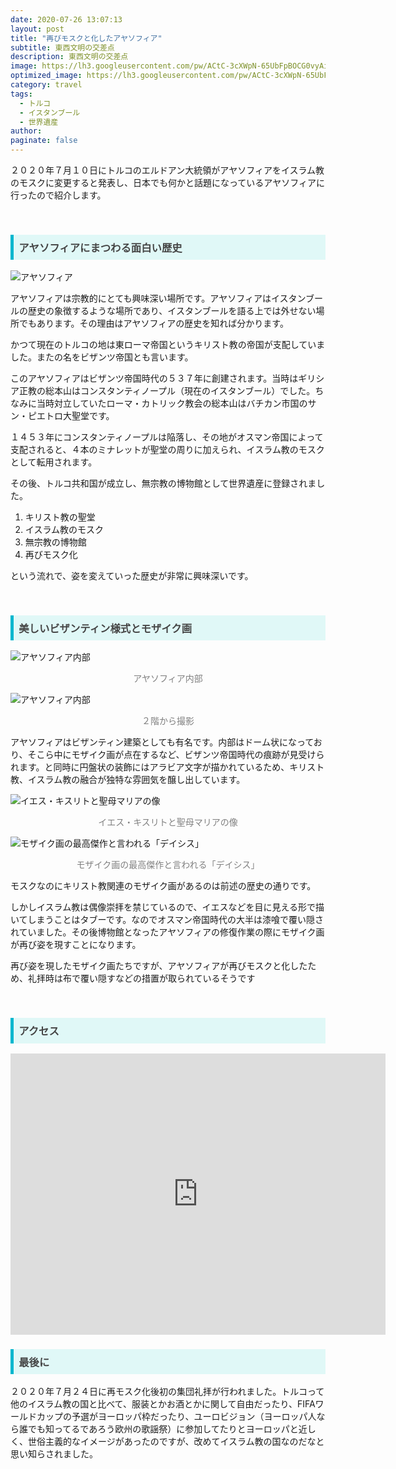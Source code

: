 ```yaml
---
date: 2020-07-26 13:07:13
layout: post
title: "再びモスクと化したアヤソフィア"
subtitle: 東西文明の交差点
description: 東西文明の交差点
image: https://lh3.googleusercontent.com/pw/ACtC-3cXWpN-65UbFpBOCG0vyAinqaBKvtRLFTioeKfyH9IUCBWty8zqJrRMERKGK9qTEO1jjfhBHgES_KjfWmPOIXuv8kkWqAdZ0d0Q2256eni2nRcr9LFD2K44Oh2IQaAZY7oNr8NiBHimREouq4BiKL3i=w2858-h1546-no?authuser=0
optimized_image: https://lh3.googleusercontent.com/pw/ACtC-3cXWpN-65UbFpBOCG0vyAinqaBKvtRLFTioeKfyH9IUCBWty8zqJrRMERKGK9qTEO1jjfhBHgES_KjfWmPOIXuv8kkWqAdZ0d0Q2256eni2nRcr9LFD2K44Oh2IQaAZY7oNr8NiBHimREouq4BiKL3i=w2858-h1546-no?
category: travel
tags: 
  - トルコ
  - イスタンブール 
  - 世界遺産
author:
paginate: false
---
```

２０２０年７月１０日にトルコのエルドアン大統領がアヤソフィアをイスラム教のモスクに変更すると発表し、日本でも何かと話題になっているアヤソフィアに行ったので紹介します。

<br>
<h3 style=" background: #E0F8F7; 
border-left: solid 5px #00b7ce;
color: #494949;
padding: 0.5em; 
color: #454545; ">アヤソフィアにまつわる面白い歴史
</h3>

![アヤソフィア](https://cdn.pixabay.com/photo/2013/11/23/18/40/hagia-sophia-216471_1280.jpg)

アヤソフィアは宗教的にとても興味深い場所です。アヤソフィアはイスタンブールの歴史の象徴するような場所であり、イスタンブールを語る上では外せない場所でもあります。その理由はアヤソフィアの歴史を知れば分かります。

かつて現在のトルコの地は東ローマ帝国というキリスト教の帝国が支配していました。またの名をビザンツ帝国とも言います。

このアヤソフィアはビザンツ帝国時代の５３７年に創建されます。当時はギリシア正教の総本山はコンスタンティノープル（現在のイスタンブール）でした。ちなみに当時対立していたローマ・カトリック教会の総本山はバチカン市国のサン・ピエトロ大聖堂です。

１４５３年にコンスタンティノープルは陥落し、その地がオスマン帝国によって支配されると、４本のミナレットが聖堂の周りに加えられ、イスラム教のモスクとして転用されます。

その後、トルコ共和国が成立し、無宗教の博物館として世界遺産に登録されました。
1. キリスト教の聖堂
2. イスラム教のモスク
3. 無宗教の博物館
3. 再びモスク化

という流れで、姿を変えていった歴史が非常に興味深いです。

<br>
<h3 style=" background: #E0F8F7; 
border-left: solid 5px #00b7ce;
color: #494949;
padding: 0.5em; 
color: #454545; ">美しいビザンティン様式とモザイク画
</h3>

![アヤソフィア内部](https://lh3.googleusercontent.com/pw/ACtC-3d1P6xfWYWy-wn86fjpQeCrX1H7GpWtBHh3onaRVOEEQ53jq9LdrXkZrr6DkKajkmwBD09pFLPd4nxoH4D7hOcDK15OxslVBG64hPcu2cRoOYQ_dtksr2MPaM3lpHrfqP0ZupCKa8YipeQjTPR5iA5W=w2880-h1622-no?authuser=0)
<div style="text-align: center;">
<span style="color:grey">アヤソフィア内部</span>
</div>


![アヤソフィア内部](https://lh3.googleusercontent.com/pw/ACtC-3eZTwjpwWAPT-l7hFaiaahIgppAaPfuY862k06A4XewvriE7swF0N8BIct2hZclLVWWdOKTdm6An8vm8Kofv8bpdl4wZixz06B59Ek_H6O7ecF1AEL998FG7sKv6734FefP5nU5aId2Bc8t5e-hXhkn=w2880-h1622-no?authuser=0)
<div style="text-align: center;">
<span style="color:grey">２階から撮影</span>
</div>

アヤソフィアはビザンティン建築としても有名です。内部はドーム状になっており、そこら中にモザイク画が点在するなど、ビザンツ帝国時代の痕跡が見受けられます。と同時に円盤状の装飾にはアラビア文字が描かれているため、キリスト教、イスラム教の融合が独特な雰囲気を醸し出しています。

![イエス・キスリトと聖母マリアの像](https://lh3.googleusercontent.com/pw/ACtC-3cub8gNXpX86SDzeF6a25N-l8uWn8dzhxrk7kw4OLDXRu-zr-4wwpOk6glbN11uwEX-qW_aIVhk6x8T1YWw9T8G93weDp0xwNu415DNUc4UsFJKEWZ4ULJEe7T-S2wuDWa3nmLrBRRWgen3e6UjlD4U=w2880-h1622-no?authuser=0)
<div style="text-align: center;">
<span style="color:grey">イエス・キスリトと聖母マリアの像</span>
</div>

![モザイク画の最高傑作と言われる「デイシス」](https://lh3.googleusercontent.com/pw/ACtC-3dkFVUyuCLSpFN8dM5KyvviZMrMs3bl97FSYWkSHDBnJ4sKSDrT3CvARzSDCzeaU7C9K7d_JselQLvo1GTrF6rCDAxZ3WpBHSntxhrITF6Bcciv0hb4T4_jVHr5EoZdo3CHppZ3NOMMrfirrXcWy6kL=w2880-h1622-no?authuser=0)
<div style="text-align: center;">
<span style="color:grey">モザイク画の最高傑作と言われる「デイシス」</span>
</div>

モスクなのにキリスト教関連のモザイク画があるのは前述の歴史の通りです。

しかしイスラム教は偶像崇拝を禁じているので、イエスなどを目に見える形で描いてしまうことはタブーです。なのでオスマン帝国時代の大半は漆喰で覆い隠されていました。その後博物館となったアヤソフィアの修復作業の際にモザイク画が再び姿を現すことになります。

再び姿を現したモザイク画たちですが、アヤソフィアが再びモスクと化したため、礼拝時は布で覆い隠すなどの措置が取られているそうです


<br>
<h3 style=" background: #E0F8F7; 
border-left: solid 5px #00b7ce;
color: #494949;
padding: 0.5em; 
color: #454545; ">アクセス
</h3>

<iframe src="https://www.google.com/maps/embed?pb=!1m18!1m12!1m3!1d9766.901926962466!2d28.97513625784715!3d41.01074682861005!2m3!1f0!2f0!3f0!3m2!1i1024!2i768!4f13.1!3m3!1m2!1s0x14cab9be92011c27%3A0x236e6f6f37444fae!2z44Ki44Ok44K944OV44Kj44Ki!5e0!3m2!1sja!2sjp!4v1597054373944!5m2!1sja!2sjp" width="600" height="450" frameborder="0" style="border:0;" allowfullscreen="" aria-hidden="false" tabindex="0"></iframe>


<br>
<h3 style=" background: #E0F8F7; 
border-left: solid 5px #00b7ce;
color: #494949;
padding: 0.5em; 
color: #454545; ">最後に
</h3>
２０２０年７月２４日に再モスク化後初の集団礼拝が行われました。トルコって他のイスラム教の国と比べて、服装とかお酒とかに関して自由だったり、FIFAワールドカップの予選がヨーロッパ枠だったり、ユーロビジョン（ヨーロッパ人なら誰でも知ってるであろう欧州の歌謡祭）に参加してたりとヨーロッパと近しく、世俗主義的なイメージがあったのですが、改めてイスラム教の国なのだなと思い知らされました。